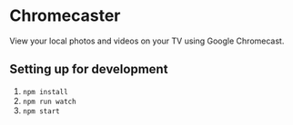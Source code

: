 # Chromecaster

View your local photos and videos on your TV using Google Chromecast.

## Setting up for development

1. `npm install`
2. `npm run watch`
3. `npm start`
